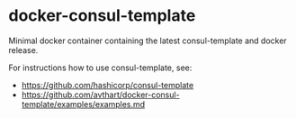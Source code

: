 # docker-consul-template
Minimal docker container containing the latest consul-template and docker release.

For instructions how to use consul-template, see: 
* https://github.com/hashicorp/consul-template
* https://github.com/avthart/docker-consul-template/examples/examples.md